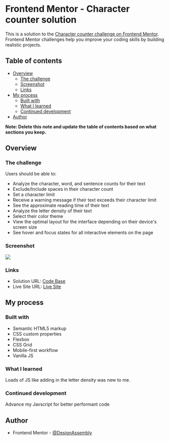 # Frontend Mentor - Character counter solution

This is a solution to the [Character counter challenge on Frontend Mentor](https://www.frontendmentor.io/challenges/character-counter-znSgeWs_i6). Frontend Mentor challenges help you improve your coding skills by building realistic projects. 

## Table of contents

- [Overview](#overview)
  - [The challenge](#the-challenge)
  - [Screenshot](#screenshot)
  - [Links](#links)
- [My process](#my-process)
  - [Built with](#built-with)
  - [What I learned](#what-i-learned)
  - [Continued development](#continued-development)
- [Author](#author)


**Note: Delete this note and update the table of contents based on what sections you keep.**

## Overview

### The challenge

Users should be able to:

- Analyze the character, word, and sentence counts for their text
- Exclude/Include spaces in their character count
- Set a character limit
- Receive a warning message if their text exceeds their character limit
- See the approximate reading time of their text
- Analyze the letter density of their text
- Select their color theme
- View the optimal layout for the interface depending on their device's screen size
- See hover and focus states for all interactive elements on the page

### Screenshot

![](./assets/screenshot.png)


### Links

- Solution URL: [Code Base](https://github.com/DesignAssembly/text-analyser/tree/gh-pages)
- Live Site URL: [Live Site](https://designassembly.github.io/text-analyser/)

## My process

### Built with

- Semantic HTML5 markup
- CSS custom properties
- Flexbox
- CSS Grid
- Mobile-first workflow
- Vanilla JS

### What I learned

Loads of JS like adding in the letter density was new to me.

### Continued development

Advance my Javscript for better performant code


## Author

- Frontend Mentor - [@DesignAssembly](https://www.frontendmentor.io/profile/DesignAssembly)
